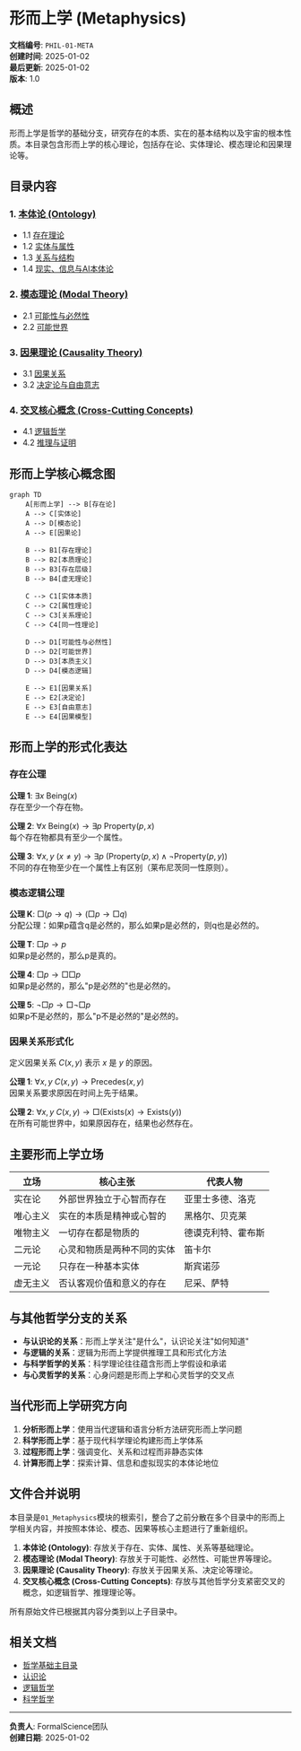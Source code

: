 # 形而上学 (Metaphysics)

**文档编号**: `PHIL-01-META`  
**创建时间**: 2025-01-02  
**最后更新**: 2025-01-02  
**版本**: 1.0  

## 概述

形而上学是哲学的基础分支，研究存在的本质、实在的基本结构以及宇宙的根本性质。本目录包含形而上学的核心理论，包括存在论、实体理论、模态理论和因果理论等。

## 目录内容

### 1. [本体论 (Ontology)](../01_Ontology/)

- 1.1 [存在理论](../01_Ontology/01_Existence_Theory.md)
- 1.2 [实体与属性](../01_Ontology/01_02_实体论基础理论.md)
- 1.3 [关系与结构](../01_Ontology/01_04_关系论基础理论.md)
- 1.4 [现实、信息与AI本体论](../01_Ontology/02_Reality_Ontology.md)


### 2. [模态理论 (Modal Theory)](../02_Modality/)

- 2.1 [可能性与必然性](../02_Modality/03_Modal_Theory.md)
- 2.2 [可能世界](../02_Modality/01.1.3_模态理论.md)


### 3. [因果理论 (Causality Theory)](../03_Causality/)

- 3.1 [因果关系](../03_Causality/04_Causality_Theory.md)
- 3.2 [决定论与自由意志](../03_Causality/01.1.4_因果理论.md)


### 4. [交叉核心概念 (Cross-Cutting Concepts)](../Cross_Cutting_Concepts/)
- 4.1 [逻辑哲学](./01.4.4_Logic_Philosophy.md)
- 4.2 [推理与证明](./01.4.2_推理理论.md)


## 形而上学核心概念图

```mermaid
graph TD
    A[形而上学] --> B[存在论]
    A --> C[实体论]
    A --> D[模态论]
    A --> E[因果论]
    
    B --> B1[存在理论]
    B --> B2[本质理论]
    B --> B3[存在层级]
    B --> B4[虚无理论]
    
    C --> C1[实体本质]
    C --> C2[属性理论]
    C --> C3[关系理论]
    C --> C4[同一性理论]
    
    D --> D1[可能性与必然性]
    D --> D2[可能世界]
    D --> D3[本质主义]
    D --> D4[模态逻辑]
    
    E --> E1[因果关系]
    E --> E2[决定论]
    E --> E3[自由意志]
    E --> E4[因果模型]
```

## 形而上学的形式化表达

### 存在公理

**公理 1**: $\exists x \text{ } \text{Being}(x)$  
存在至少一个存在物。

**公理 2**: $\forall x \text{ } \text{Being}(x) \rightarrow \exists p \text{ } \text{Property}(p, x)$  
每个存在物都具有至少一个属性。

**公理 3**: $\forall x,y \text{ } (x \neq y) \rightarrow \exists p \text{ } (\text{Property}(p, x) \land \lnot \text{Property}(p, y))$  
不同的存在物至少在一个属性上有区别（莱布尼茨同一性原则）。

### 模态逻辑公理

**公理 K**: $\Box(p \rightarrow q) \rightarrow (\Box p \rightarrow \Box q)$  
分配公理：如果p蕴含q是必然的，那么如果p是必然的，则q也是必然的。

**公理 T**: $\Box p \rightarrow p$  
如果p是必然的，那么p是真的。

**公理 4**: $\Box p \rightarrow \Box\Box p$  
如果p是必然的，那么"p是必然的"也是必然的。

**公理 5**: $\lnot\Box p \rightarrow \Box\lnot\Box p$  
如果p不是必然的，那么"p不是必然的"是必然的。

### 因果关系形式化

定义因果关系 $C(x, y)$ 表示 $x$ 是 $y$ 的原因。

**公理 1**: $\forall x,y \text{ } C(x, y) \rightarrow \text{Precedes}(x, y)$  
因果关系要求原因在时间上先于结果。

**公理 2**: $\forall x,y \text{ } C(x, y) \rightarrow \Box(\text{Exists}(x) \rightarrow \text{Exists}(y))$  
在所有可能世界中，如果原因存在，结果也必然存在。

## 主要形而上学立场

| 立场 | 核心主张 | 代表人物 |
|------|---------|---------|
| 实在论 | 外部世界独立于心智而存在 | 亚里士多德、洛克 |
| 唯心主义 | 实在的本质是精神或心智的 | 黑格尔、贝克莱 |
| 唯物主义 | 一切存在都是物质的 | 德谟克利特、霍布斯 |
| 二元论 | 心灵和物质是两种不同的实体 | 笛卡尔 |
| 一元论 | 只存在一种基本实体 | 斯宾诺莎 |
| 虚无主义 | 否认客观价值和意义的存在 | 尼采、萨特 |

## 与其他哲学分支的关系

- **与认识论的关系**：形而上学关注"是什么"，认识论关注"如何知道"
- **与逻辑的关系**：逻辑为形而上学提供推理工具和形式化方法
- **与科学哲学的关系**：科学理论往往蕴含形而上学假设和承诺
- **与心灵哲学的关系**：心身问题是形而上学和心灵哲学的交叉点

## 当代形而上学研究方向

1. **分析形而上学**：使用当代逻辑和语言分析方法研究形而上学问题
2. **科学形而上学**：基于现代科学理论构建形而上学体系
3. **过程形而上学**：强调变化、关系和过程而非静态实体
4. **计算形而上学**：探索计算、信息和虚拟现实的本体论地位

## 文件合并说明

本目录是`01_Metaphysics`模块的根索引，整合了之前分散在多个目录中的形而上学相关内容，并按照本体论、模态、因果等核心主题进行了重新组织。

1. **本体论 (Ontology)**: 存放关于存在、实体、属性、关系等基础理论。
2. **模态理论 (Modal Theory)**: 存放关于可能性、必然性、可能世界等理论。
3. **因果理论 (Causality Theory)**: 存放关于因果关系、决定论等理论。
4. **交叉核心概念 (Cross-Cutting Concepts)**: 存放与其他哲学分支紧密交叉的概念，如逻辑哲学、推理理论等。

所有原始文件已根据其内容分类到以上子目录中。

## 相关文档

- [哲学基础主目录](../../README.md)
- [认识论](../../02_Epistemology/README.md)
- [逻辑哲学](../../04_Logic_Philosophy/README.md)
- [科学哲学](../../04_Philosophy_of_Science/README.md)

---

**负责人**: FormalScience团队  
**创建日期**: 2025-01-02
